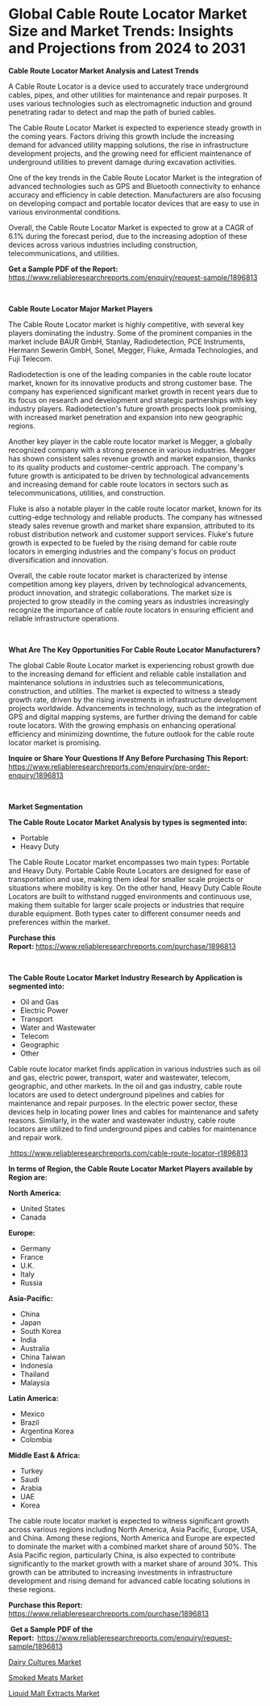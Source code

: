 <p><h1>Global Cable Route Locator Market Size and Market Trends: Insights and Projections from 2024 to 2031</h1></p><p><strong>Cable Route Locator Market Analysis and Latest Trends</strong></p>
<p><p>A Cable Route Locator is a device used to accurately trace underground cables, pipes, and other utilities for maintenance and repair purposes. It uses various technologies such as electromagnetic induction and ground penetrating radar to detect and map the path of buried cables.</p><p>The Cable Route Locator Market is expected to experience steady growth in the coming years. Factors driving this growth include the increasing demand for advanced utility mapping solutions, the rise in infrastructure development projects, and the growing need for efficient maintenance of underground utilities to prevent damage during excavation activities.</p><p>One of the key trends in the Cable Route Locator Market is the integration of advanced technologies such as GPS and Bluetooth connectivity to enhance accuracy and efficiency in cable detection. Manufacturers are also focusing on developing compact and portable locator devices that are easy to use in various environmental conditions.</p><p>Overall, the Cable Route Locator Market is expected to grow at a CAGR of 6.1% during the forecast period, due to the increasing adoption of these devices across various industries including construction, telecommunications, and utilities.</p></p>
<p><strong>Get a Sample PDF of the Report:&nbsp;</strong> <a href="https://www.reliableresearchreports.com/enquiry/request-sample/1896813">https://www.reliableresearchreports.com/enquiry/request-sample/1896813</a></p>
<p>&nbsp;</p>
<p><strong>Cable Route Locator Major Market Players</strong></p>
<p><p>The Cable Route Locator market is highly competitive, with several key players dominating the industry. Some of the prominent companies in the market include BAUR GmbH, Stanlay, Radiodetection, PCE Instruments, Hermann Sewerin GmbH, Sonel, Megger, Fluke, Armada Technologies, and Fuji Telecom.</p><p>Radiodetection is one of the leading companies in the cable route locator market, known for its innovative products and strong customer base. The company has experienced significant market growth in recent years due to its focus on research and development and strategic partnerships with key industry players. Radiodetection's future growth prospects look promising, with increased market penetration and expansion into new geographic regions.</p><p>Another key player in the cable route locator market is Megger, a globally recognized company with a strong presence in various industries. Megger has shown consistent sales revenue growth and market expansion, thanks to its quality products and customer-centric approach. The company's future growth is anticipated to be driven by technological advancements and increasing demand for cable route locators in sectors such as telecommunications, utilities, and construction.</p><p>Fluke is also a notable player in the cable route locator market, known for its cutting-edge technology and reliable products. The company has witnessed steady sales revenue growth and market share expansion, attributed to its robust distribution network and customer support services. Fluke's future growth is expected to be fueled by the rising demand for cable route locators in emerging industries and the company's focus on product diversification and innovation.</p><p>Overall, the cable route locator market is characterized by intense competition among key players, driven by technological advancements, product innovation, and strategic collaborations. The market size is projected to grow steadily in the coming years as industries increasingly recognize the importance of cable route locators in ensuring efficient and reliable infrastructure operations.</p></p>
<p>&nbsp;</p>
<p><strong>What Are The Key Opportunities For Cable Route Locator Manufacturers?</strong></p>
<p><p>The global Cable Route Locator market is experiencing robust growth due to the increasing demand for efficient and reliable cable installation and maintenance solutions in industries such as telecommunications, construction, and utilities. The market is expected to witness a steady growth rate, driven by the rising investments in infrastructure development projects worldwide. Advancements in technology, such as the integration of GPS and digital mapping systems, are further driving the demand for cable route locators. With the growing emphasis on enhancing operational efficiency and minimizing downtime, the future outlook for the cable route locator market is promising.</p></p>
<p><strong>Inquire or Share Your Questions If Any Before Purchasing This Report:</strong> <a href="https://www.reliableresearchreports.com/enquiry/pre-order-enquiry/1896813">https://www.reliableresearchreports.com/enquiry/pre-order-enquiry/1896813</a></p>
<p>&nbsp;</p>
<p><strong>Market Segmentation</strong></p>
<p><strong>The Cable Route Locator Market Analysis by types is segmented into:</strong></p>
<p><ul><li>Portable</li><li>Heavy Duty</li></ul></p>
<p><p>The Cable Route Locator market encompasses two main types: Portable and Heavy Duty. Portable Cable Route Locators are designed for ease of transportation and use, making them ideal for smaller scale projects or situations where mobility is key. On the other hand, Heavy Duty Cable Route Locators are built to withstand rugged environments and continuous use, making them suitable for larger scale projects or industries that require durable equipment. Both types cater to different consumer needs and preferences within the market.</p></p>
<p><strong>Purchase this Report:&nbsp;</strong><a href="https://www.reliableresearchreports.com/purchase/1896813">https://www.reliableresearchreports.com/purchase/1896813</a></p>
<p>&nbsp;</p>
<p><strong>The Cable Route Locator Market Industry Research by Application is segmented into:</strong></p>
<p><ul><li>Oil and Gas</li><li>Electric Power</li><li>Transport</li><li>Water and Wastewater</li><li>Telecom</li><li>Geographic</li><li>Other</li></ul></p>
<p><p>Cable route locator market finds application in various industries such as oil and gas, electric power, transport, water and wastewater, telecom, geographic, and other markets. In the oil and gas industry, cable route locators are used to detect underground pipelines and cables for maintenance and repair purposes. In the electric power sector, these devices help in locating power lines and cables for maintenance and safety reasons. Similarly, in the water and wastewater industry, cable route locators are utilized to find underground pipes and cables for maintenance and repair work.</p></p>
<p><a href="https://www.reliableresearchreports.com/cable-route-locator-r1896813">&nbsp;https://www.reliableresearchreports.com/cable-route-locator-r1896813</a></p>
<p><strong>In terms of Region, the Cable Route Locator Market Players available by Region are:</strong></p>
<p>
    <p> <strong> North America: </strong>
        <ul>
            <li>United States</li>
            <li>Canada</li>
        </ul>
        </p> 
    <p> <strong> Europe: </strong>
        <ul>
            <li>Germany</li>
            <li>France</li>
            <li>U.K.</li>
            <li>Italy</li>
            <li>Russia</li>
        </ul>
        </p> 
    <p> <strong> Asia-Pacific: </strong>
        <ul>
            <li>China</li>
            <li>Japan</li>
            <li>South Korea</li>
            <li>India</li>
            <li>Australia</li>
            <li>China Taiwan</li>
            <li>Indonesia</li>
            <li>Thailand</li>
            <li>Malaysia</li>
        </ul>
        </p> 
    <p> <strong> Latin America: </strong>
        <ul>
            <li>Mexico</li>
            <li>Brazil</li>
            <li>Argentina Korea</li>
            <li>Colombia</li>
        </ul>
        </p> 
    <p> <strong> Middle East & Africa: </strong>
        <ul>
            <li>Turkey</li>
            <li>Saudi</li>
            <li>Arabia</li>
            <li>UAE</li>
            <li>Korea</li>
        </ul>
    </p>
    </p>
<p><p>The cable route locator market is expected to witness significant growth across various regions including North America, Asia Pacific, Europe, USA, and China. Among these regions, North America and Europe are expected to dominate the market with a combined market share of around 50%. The Asia Pacific region, particularly China, is also expected to contribute significantly to the market growth with a market share of around 30%. This growth can be attributed to increasing investments in infrastructure development and rising demand for advanced cable locating solutions in these regions.</p></p>
<p><strong>Purchase this Report: </strong><a href="https://www.reliableresearchreports.com/purchase/1896813">https://www.reliableresearchreports.com/purchase/1896813</a></p>
<p>&nbsp;<strong>Get a Sample PDF of the Report:&nbsp;&nbsp;</strong><a href="https://www.reliableresearchreports.com/enquiry/request-sample/1896813">https://www.reliableresearchreports.com/enquiry/request-sample/1896813</a></p>
<p><strong></strong></p>
<p><p><a href="https://github.com/theanastasiyah/Market-Research-Report-List-1/blob/main/dairy-cultures-market.md">Dairy Cultures Market</a></p><p><a href="https://github.com/khlifeservices/Market-Research-Report-List-1/blob/main/smoked-meats-market.md">Smoked Meats Market</a></p><p><a href="https://github.com/msbsaifansami/Market-Research-Report-List-1/blob/main/liquid-malt-extracts-market.md">Liquid Malt Extracts Market</a></p></p>